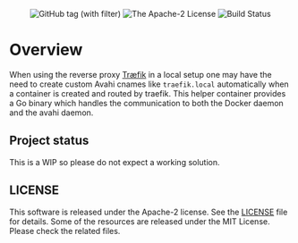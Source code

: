 <p align="center">
  <img src="https://img.shields.io/github/v/tag/graugans/traefik-avahi-helper" alt="GitHub tag (with filter)">
  <img src="https://img.shields.io/badge/License-Apache_2.0-blue.svg" alt="The Apache-2 License">
  <img src="https://github.com/graugans/traefik-avahi-helper/actions/workflows/commit.yml/badge.svg" alt="Build Status">
</p>

# Overview

When using the reverse proxy [Træfik](https://traefik.io) in a local setup one may have the need to create custom Avahi cnames like `traefik.local` automatically when a container is created and routed by traefik. This helper container provides a Go binary which handles the communication to both the Docker daemon and the avahi daemon. 


## Project status

This is a WIP so please do not expect a working solution.

## LICENSE
This software is released under the Apache-2 license. See the [LICENSE](LICENSE) file for details. Some of the resources are released under the MIT License. Please check the related files.